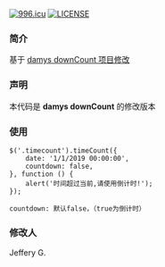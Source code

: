 [![996.icu](https://img.shields.io/badge/link-996.icu-red.svg)](https://996.icu)
[![LICENSE](https://img.shields.io/badge/license-NPL%20(The%20996%20Prohibited%20License)-blue.svg)](https://github.com/996icu/996.ICU/blob/master/LICENSE)

### **简介** 

基于 [damys downCount 项目修改](https://github.com/damys/lab-js/tree/master/downCount) 

### **声明**

本代码是 **damys downCount** 的修改版本 

### **使用**

```
$('.timecount').timeCount({
    date: '1/1/2019 00:00:00',
    countdown: false,
}, function () {
    alert('时间超过当前,请使用倒计时!');
});

```

```
countdown: 默认false，（true为倒计时）
```

### **修改人**

Jeffery G.